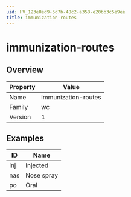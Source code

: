 ```yaml
---
uid: HV_123e0ed9-5d7b-48c2-a358-e20bb3c5e9ee
title: immunization-routes
---
```


# immunization-routes

## Overview

Property|Value
---|--- 
Name|immunization-routes 
Family|wc 
Version|1

## Examples

ID|Name
---|--- 
inj|Injected 
nas|Nose spray 
po|Oral